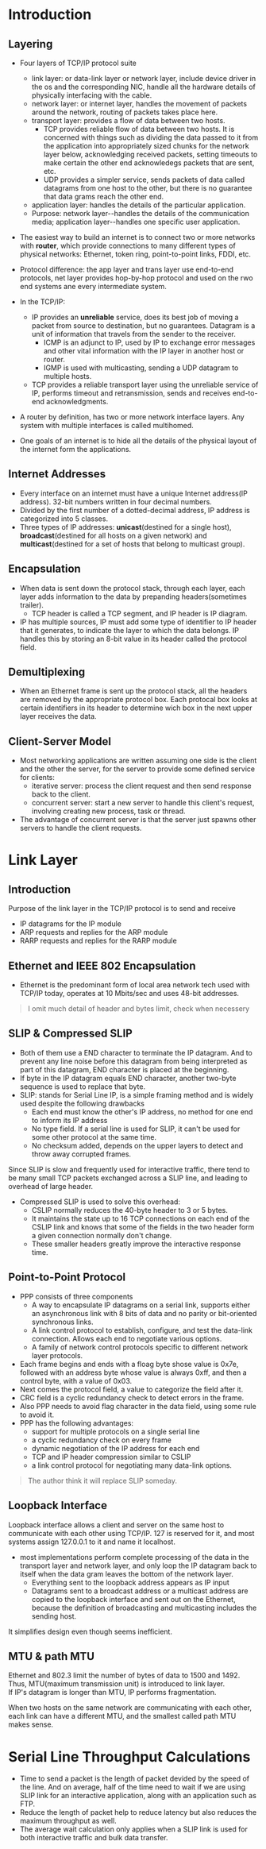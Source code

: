 # Introduction

## Layering

- Four layers of TCP/IP protocol suite
  - link layer: or data-link layer or network layer, include device driver in the os and the corresponding NIC, handle all the hardware details of physically interfacing with the cable.
  - network layer: or internet layer, handles the movement of packets around the network, routing of packets takes place here.
  - transport layer: provides a flow of data between two hosts. 
    - TCP provides reliable flow of data between two hosts. It is concerned with things such as dividing the data passed to it from the application into appropriately sized chunks for the network layer below, acknowledging received packets, setting timeouts to make certain the other end acknowledegs packets that are sent, etc.
    - UDP provides a simpler service, sends packets of data called datagrams from one host to the other, but there is no guarantee that data grams reach the other end.
  - application layer: handles the details of the particular application.
  - Purpose: network layer--handles the details of the communication media; application layer--handles one specific user application.

- The easiest way to build an internet is to connect two or more networks with **router**, which provide connections to many different types of physical networks: Ethernet, token ring, point-to-point links, FDDI, etc.

- Protocol difference: the app layer and trans layer use end-to-end protocols, net layer provides hop-by-hop protocol and used on the rwo end systems ane every intermediate system.

- In the TCP/IP:
  - IP provides an **unreliable** service, does its best job of moving a packet from source to destination, but no guarantees. Datagram is a unit of information that travels from the sender to the receiver.
    - ICMP is an adjunct to IP, used by IP to exchange error messages and other vital information with the IP layer in another host or router.
    - IGMP is used with multicasting, sending a UDP datagram to multiple hosts.
  - TCP provides a reliable transport layer using the unreliable service of IP, performs timeout and retransmission, sends and receives end-to-end acknowledgments.

- A router by definition, has two or more network interface layers. Any system with multiple interfaces is called multihomed.

- One goals of an internet is to hide all the details of the physical layout of the internet form the applications.

## Internet Addresses

- Every interface on an internet must have a unique Internet address(IP address). 32-bit numbers written in four decimal numbers.
- Divided by the first number of a dotted-decimal address, IP address is categorized into 5 classes.
- Three types of IP addresses: **unicast**(destined for a single host), **broadcast**(destined for all hosts on a given network) and **multicast**(destined for a set of hosts that belong to multicast group).

## Encapsulation

- When data is sent down the protocol stack, through each layer, each layer adds information to the data by prepanding headers(sometimes trailer).
  - TCP header is called a TCP segment, and IP header is IP diagram.
- IP has multiple sources, IP must add some type of identifier to IP header that it generates, to indicate the layer to which the data belongs. IP handles this by storing an 8-bit value in its header called the protocol field.

## Demultiplexing

- When an Ethernet frame is sent up the protocol stack, all the headers are removed by the appropriate protocol box. Each protocal box looks at certain identifiers in its header to determine wich box in the next upper layer receives the data.

## Client-Server Model

- Most networking applications are written assuming one side is the client and the other the server, for the server to provide some defined service for clients:
  - iterative server: process the client request and then send response back to the client.
  - concurrent server: start a new server to handle this client's request, involving creating new process, task or thread.
- The advantage of concurrent server is that the server just spawns other servers to handle the client requests.

# Link Layer

## Introduction

Purpose of the link layer in the TCP/IP protocol is to send and receive
- IP datagrams for the IP module
- ARP requests and replies for the ARP module
- RARP requests and replies for the RARP module

## Ethernet and IEEE 802 Encapsulation

- Ethernet is the predominant form of local area network tech used with TCP/IP today, operates at 10 Mbits/sec and uses 48-bit addresses.
> I omit much detail of header and bytes limit, check when necessery

## SLIP & Compressed SLIP
- Both of them use a END character to terminate the IP datagram. And to prevent any line noise before this datagram from being interpreted as part of this datagram, END character is placed at the beginning.
- If byte in the IP datagram equals END character, another two-byte sequence is used to replace that byte.
- SLIP: stands for Serial Line IP, is a simple framing method and is widely used despite the following drawbacks
  - Each end must know the other's IP address, no method for one end to inform its IP address
  - No type field. If a serial line is used for SLIP, it can't be used for some other protocol at the same time.
  - No checksum added, depends on the upper layers to detect and throw away corrupted frames.

Since SLIP is slow and frequently used for interactive traffic, there tend to be many small TCP packets exchanged across a SLIP line, and leading to overhead of large header.  
- Compressed SLIP is used to solve this overhead:
  - CSLIP normally reduces the 40-byte header to 3 or 5 bytes.
  - It maintains the state up to 16 TCP connections on each end of the CSLIP link and knows that some of the fields in the two header form a given connection normally don't change.
  - These smaller headers greatly improve the interactive response time.

## Point-to-Point Protocol
- PPP consists of three components
  - A way to encapsulate IP datagrams on a serial link, supports either an asynchronous link with 8 bits of data and no parity or bit-oriented synchronous links.
  - A link control protocol to establish, configure, and test the data-link connection. Allows each end to negotiate various options.
  - A family of network control protocols specific to different network layer protocols.
- Each frame begins and ends with a floag byte shose value is 0x7e, followed with an address byte whose value is always 0xff, and then a control byte, with a value of 0x03.
- Next comes the protocol field, a value to categorize the field after it.
- CRC field is a cyclic redundancy check to detect errors in the frame.
- Also PPP needs to avoid flag character in the data field, using some rule to avoid it.
- PPP has the following advantages:
  - support for multiple protocols on a single serial line
  - a cyclic redundancy check on every frame
  - dynamic negotiation of the IP address for each end
  - TCP and IP header compression similar to CSLIP
  - a link control protocol for negotiating many data-link options.
> The author think it will replace SLIP someday.

## Loopback Interface

Loopback interface allows a client and server on the same host to communicate with each other using TCP/IP. 127 is reserved for it, and most systems assign 127.0.0.1 to it and name it localhost.

- most implementations perform complete processing of the data in the transport layer and network layer, and only loop the IP datagram back to itself when the data gram leaves the bottom of the network layer.
  - Everything sent to the loopback address appears as IP input
  - Datagrams sent to a broadcast address or a multicast address are copied to the loopback interface and sent out on the Ethernet, because the definition of broadcasting and multicasting includes the sending host.

It simplifies design even though seems inefficient.

## MTU & path MTU

Ethernet and 802.3 limit the number of bytes of data to 1500 and 1492. Thus, MTU(maximum transmission unit) is introduced to link layer.  
If IP's datagram is longer than MTU, IP performs fragmentation.

When two hosts on the same network are communicating with each other, each link can have a different MTU, and the smallest called path MTU makes sense.

# Serial Line Throughput Calculations

- Time to send a packet is the length of packet devided by the speed of the line. And on average, half of the time need to wait if we are using SLIP link for an interactive application, along with an application such as FTP.
- Reduce the length of packet help to reduce latency but also reduces the maximum throughput as well.
- The average wait calculation only applies when a SLIP link is used for both interactive traffic and bulk data transfer.